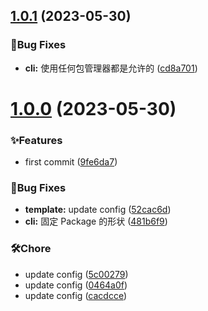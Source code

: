 ## [1.0.1](https://github.com/spruce-hub/create-cli/compare/v1.0.0...v1.0.1) (2023-05-30)

### 🐛Bug Fixes

- **cli:** 使用任何包管理器都是允许的 ([cd8a701](https://github.com/spruce-hub/create-cli/commit/cd8a70102fa1ec5bc927eb12650fdec8a11754e6))

# [1.0.0](https://github.com/spruce-hub/create-cli/compare/9fe6da7ee24fcbc0c2ee16b853a24b7fe4bcb000...v1.0.0) (2023-05-30)

### ✨Features

- first commit ([9fe6da7](https://github.com/spruce-hub/create-cli/commit/9fe6da7ee24fcbc0c2ee16b853a24b7fe4bcb000))

### 🐛Bug Fixes

- **template:** update config ([52cac6d](https://github.com/spruce-hub/create-cli/commit/52cac6d991caf705822f76ebd4569bcb78db6695))
- **cli:** 固定 Package 的形状 ([481b6f9](https://github.com/spruce-hub/create-cli/commit/481b6f9275d0b9432e84bad7303a94c10971e7a1))

### 🛠️Chore

- update config ([5c00279](https://github.com/spruce-hub/create-cli/commit/5c00279ba6a72cf06aceb71b01a9b7589d74669a))
- update config ([0464a0f](https://github.com/spruce-hub/create-cli/commit/0464a0f3ab0fca363f8265f8b51076582e027973))
- update config ([cacdcce](https://github.com/spruce-hub/create-cli/commit/cacdcceaebf2eea3e578e30a7b0423b157147ca9))
